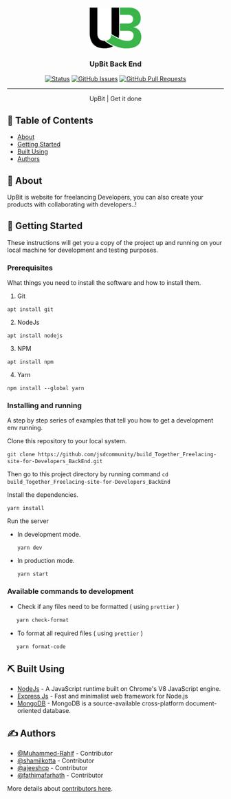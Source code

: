 <p align="center">
  <a href="" rel="noopener">
 <img width="120px" src="https://raw.githubusercontent.com/jsdcommunity/build_Together_Freelacing-site-for-Developers_FrontEnd/boilerplate/public/logo.png" alt="Upbit logo"></a>
</p>

<h3 align="center">UpBit Back End</h3>

<div align="center">

[![Status](https://img.shields.io/badge/status-active-success.svg)](https://github.com/jsdcommunity/build_Together_Freelacing-site-for-Developers_BackEnd)
[![GitHub Issues](https://img.shields.io/github/issues/jsdcommunity/build_Together_Freelacing-site-for-Developers_BackEnd.svg)](https://github.com/jsdcommunity/build_Together_Freelacing-site-for-Developers_BackEnd/issues)
[![GitHub Pull Requests](https://img.shields.io/github/issues-pr/jsdcommunity/build_Together_Freelacing-site-for-Developers_BackEnd.svg)](https://github.com/jsdcommunity/build_Together_Freelacing-site-for-Developers_BackEnd/pulls)

</div>

---

<p align="center">UpBit | Get it done
    <br> 
</p>

## 📝 Table of Contents

-  [About](#about)
-  [Getting Started](#getting_started)
-  [Built Using](#built_using)
-  [Authors](#authors)

## 🧐 About <a name = "about"></a>

UpBit is website for freelancing Developers, you can also create your products with collaborating with developers..!

## 🏁 Getting Started <a name = "getting_started"></a>

These instructions will get you a copy of the project up and running on your local machine for development and testing purposes.

### Prerequisites

What things you need to install the software and how to install them.

1. Git

```
apt install git
```

2. NodeJs

```
apt install nodejs
```

3. NPM

```
apt install npm
```

4. Yarn

```
npm install --global yarn
```

### Installing and running

A step by step series of examples that tell you how to get a development env running.

Clone this repository to your local system.

```
git clone https://github.com/jsdcommunity/build_Together_Freelacing-site-for-Developers_BackEnd.git
```

Then go to this project directory by running command `cd build_Together_Freelacing-site-for-Developers_BackEnd`

Install the dependencies.

```
yarn install
```

Run the server

-  In development mode.

   ```
   yarn dev
   ```

-  In production mode.

   ```
   yarn start
   ```

### Available commands to development

-  Check if any files need to be formatted ( using `prettier` )

```sh
   yarn check-format
```

-  To format all required files ( using `prettier` )

```sh
   yarn format-code
```

## ⛏️ Built Using <a name = "built_using"></a>

-  [NodeJs](https://nodejs.org/en/) - A JavaScript runtime built on Chrome's V8 JavaScript engine.
-  [Express Js](https://expressjs.com/) - Fast and minimalist web framework for Node.js
-  [MongoDB](https://www.mongodb.com/) - MongoDB is a source-available cross-platform document-oriented database.

## ✍️ Authors <a name = "authors"></a>

-  [@Muhammed-Rahif](https://github.com/Muhammed-Rahif) - Contributor
-  [@shamilkotta](https://github.com/shamilkotta) - Contributor
-  [@ajeeshcp](https://github.com/ajeeshcp) - Contributor
-  [@fathimafarhath](https://github.com/fathimafarhath) - Contributor

More details about [contributors here](https://github.com/jsdcommunity/build_Together_Freelacing-site-for-Developers_BackEnd/contributors).
